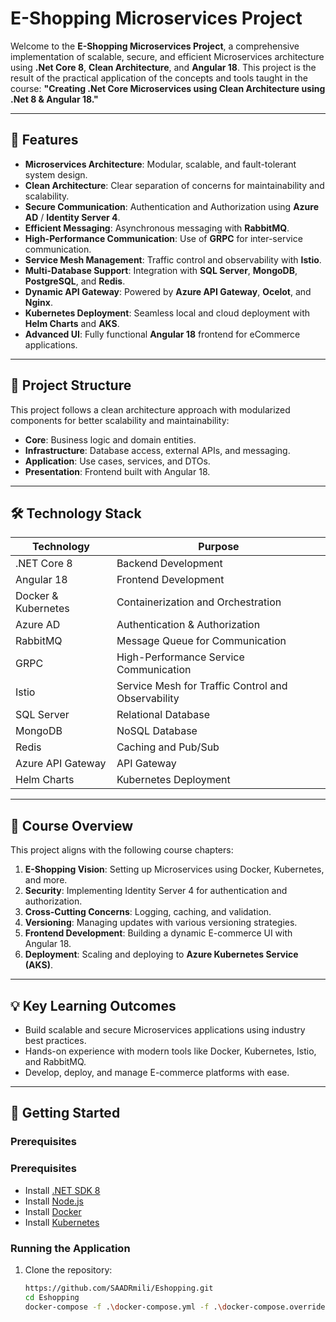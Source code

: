 # E-Shopping Microservices Project

Welcome to the **E-Shopping Microservices Project**, a comprehensive implementation of scalable, secure, and efficient Microservices architecture using **.Net Core 8**, **Clean Architecture**, and **Angular 18**. This project is the result of the practical application of the concepts and tools taught in the course: **"Creating .Net Core Microservices using Clean Architecture using .Net 8 & Angular 18."**

---

## 🚀 Features

- **Microservices Architecture**: Modular, scalable, and fault-tolerant system design.
- **Clean Architecture**: Clear separation of concerns for maintainability and scalability.
- **Secure Communication**: Authentication and Authorization using **Azure AD** / **Identity Server 4**.
- **Efficient Messaging**: Asynchronous messaging with **RabbitMQ**.
- **High-Performance Communication**: Use of **GRPC** for inter-service communication.
- **Service Mesh Management**: Traffic control and observability with **Istio**.
- **Multi-Database Support**: Integration with **SQL Server**, **MongoDB**, **PostgreSQL**, and **Redis**.
- **Dynamic API Gateway**: Powered by **Azure API Gateway**, **Ocelot**, and **Nginx**.
- **Kubernetes Deployment**: Seamless local and cloud deployment with **Helm Charts** and **AKS**.
- **Advanced UI**: Fully functional **Angular 18** frontend for eCommerce applications.

---

## 📂 Project Structure

This project follows a clean architecture approach with modularized components for better scalability and maintainability:

- **Core**: Business logic and domain entities.
- **Infrastructure**: Database access, external APIs, and messaging.
- **Application**: Use cases, services, and DTOs.
- **Presentation**: Frontend built with Angular 18.

---

## 🛠️ Technology Stack

| Technology           | Purpose                                             |
|-----------------------|-----------------------------------------------------|
| .NET Core 8           | Backend Development                                |
| Angular 18            | Frontend Development                               |
| Docker & Kubernetes   | Containerization and Orchestration                 |
| Azure AD              | Authentication & Authorization                     |
| RabbitMQ              | Message Queue for Communication                    |
| GRPC                  | High-Performance Service Communication             |
| Istio                 | Service Mesh for Traffic Control and Observability |
| SQL Server            | Relational Database                                |
| MongoDB               | NoSQL Database                                     |
| Redis                 | Caching and Pub/Sub                                |
| Azure API Gateway     | API Gateway                                        |
| Helm Charts           | Kubernetes Deployment                              |

---

## 🎯 Course Overview

This project aligns with the following course chapters:

1. **E-Shopping Vision**: Setting up Microservices using Docker, Kubernetes, and more.
2. **Security**: Implementing Identity Server 4 for authentication and authorization.
3. **Cross-Cutting Concerns**: Logging, caching, and validation.
4. **Versioning**: Managing updates with various versioning strategies.
5. **Frontend Development**: Building a dynamic E-commerce UI with Angular 18.
6. **Deployment**: Scaling and deploying to **Azure Kubernetes Service (AKS)**.

---

## 💡 Key Learning Outcomes

- Build scalable and secure Microservices applications using industry best practices.
- Hands-on experience with modern tools like Docker, Kubernetes, Istio, and RabbitMQ.
- Develop, deploy, and manage E-commerce platforms with ease.

---

## 📖 Getting Started

### Prerequisites

### Prerequisites

- Install [.NET SDK 8](https://dotnet.microsoft.com/en-us/download/dotnet/8.0)
- Install [Node.js](https://nodejs.org/)
- Install [Docker](https://www.docker.com/)
- Install [Kubernetes](https://kubernetes.io/)

### Running the Application

1. Clone the repository:
   ```bash
   https://github.com/SAADRmili/Eshopping.git
   cd Eshopping
   docker-compose -f .\docker-compose.yml -f .\docker-compose.override.yml up -d
   

